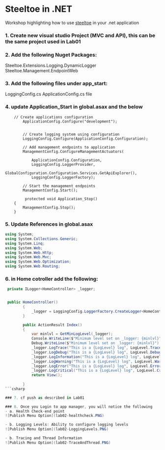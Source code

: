 # Steeltoe in .NET

Workshop highlighting how to use [steeltoe](https://steeltoe.io) in your .net application

### 1. Create new visual studio Project (MVC and API), this can be the same project used in Lab01

### 2. Add the following Nuget Packages:
Steeltoe.Extensions.Logging.DynamicLogger
Steeltoe.Management.EndpointWeb

### 3. Add the following files under app_start:
LoggingConfig.cs
ApplicationConfig.cs file



### 4. update Application_Start in global.asax and the below

		// Create applications configuration
            ApplicationConfig.Configure("development");


            // Create logging system using configuration
            LoggingConfig.Configure(ApplicationConfig.Configuration);
            
            // Add management endpoints to application
            ManagementConfig.ConfigureManagementActuators(
                
                ApplicationConfig.Configuration,
                LoggingConfig.LoggerProvider,
                GlobalConfiguration.Configuration.Services.GetApiExplorer(),
                LoggingConfig.LoggerFactory);

            // Start the management endpoints
            ManagementConfig.Start();

			 protected void Application_Stop()
        {
            ManagementConfig.Stop();
        }

### 5. Update References in global.asax
```csharp
using System;
using System.Collections.Generic;
using System.Linq;
using System.Web;
using System.Web.Http;
using System.Web.Mvc;
using System.Web.Optimization;
using System.Web.Routing;
```

### 6. in Home cotroller add the following:

```csharp
 private ILogger<HomeController> _logger;


 public HomeController()
        {
            _logger = LoggingConfig.LoggerFactory.CreateLogger<HomeController>();
        }

		public ActionResult Index()
        {
            var minlvl = GetMinLogLevel(_logger);
            Console.WriteLine($"Minimum level set on _logger: {minlvl}");
            Debug.WriteLine($"Minimum level set on _logger: {minlvl}");
            _logger.LogTrace("This is a {LogLevel} log", LogLevel.Trace.ToString());
            _logger.LogDebug("This is a {LogLevel} log", LogLevel.Debug.ToString());
            _logger.LogInformation("This is a {LogLevel} log", LogLevel.Information.ToString());
            _logger.LogWarning("This is a {LogLevel} log", LogLevel.Warning.ToString());
            _logger.LogError("This is a {LogLevel} log", LogLevel.Error.ToString());
            _logger.LogCritical("This is a {LogLevel} log", LogLevel.Critical.ToString());
            return View();
            
        }
```csharp

### 7. cf push as described in Lab01

### 8. Once you Login to app manager, you will notice the following
- a. Health Check-end point
![Publish Menu Option](lab02-healthcheck.PNG)

- b. Logging Levels: Ability to configure logging levels 
![Publish Menu Option](lab02-LoggingLevels.PNG)

- b. Tracing and Thread Information
![Publish Menu Option](lab02-TraceAndThread.PNG)

